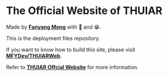 # The Official Website of THUIAR 

Made by **[Fanyang Meng](https://github.com/MFYDev)** with 💖 and 😁.

This is the deployment files repository. 

If you want to know how to build this site, please visit **[MFYDev/THUIARWeb](https://github.com/MFYDev/THUIARWeb)**.

Refer to **[THUIAR Offcial Website](https://thuiar.github.io)** for more information.

